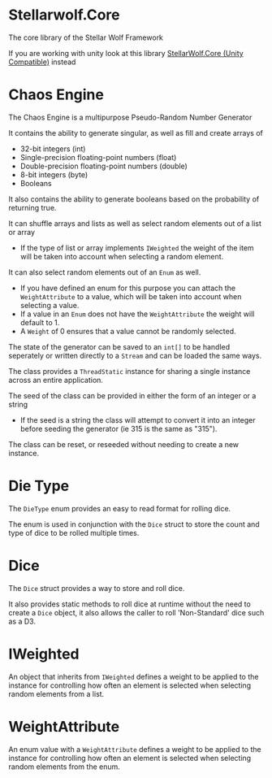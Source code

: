 # Stellarwolf.Core
The core library of the Stellar Wolf Framework

If you are working with unity look at this library [StellarWolf.Core (Unity Compatible)](https://github.com/LupusInferni315/StellarWolf.Core-Unity-Compatible) instead

# Chaos Engine
The Chaos Engine is a multipurpose Pseudo-Random Number Generator

It contains the ability to generate singular, as well as fill and create arrays of
 - 32-bit integers (int)
 - Single-precision floating-point numbers (float)
 - Double-precision floating-point numbers (double)
 - 8-bit integers (byte)
 - Booleans

It also contains the ability to generate booleans based on the probability of returning true.

It can shuffle arrays and lists as well as select random elements out of a list or array
 - If the type of list or array implements `IWeighted` the weight of the item will be taken into account when selecting a random element.
 
It can also select random elements out of an `Enum` as well.
 - If you have defined an enum for this purpose you can attach the `WeightAttribute` to a value, which will be taken into account when selecting a value.
 - If a value in an `Enum` does not have the `WeightAttribute` the weight will default to 1.
 - A `Weight` of 0 ensures that a value cannot be randomly selected.
 
The state of the generator can be saved to an `int[]` to be handled seperately or written directly to a `Stream` and can be loaded the same ways.

The class provides a `ThreadStatic` instance for sharing a single instance across an entire application.

The seed of the class can be provided in either the form of an integer or a string
 - If the seed is a string the class will attempt to convert it into an integer before seeding the generator (ie 315 is the same as "315").
 
The class can be reset, or reseeded without needing to create a new instance.

# Die Type
The `DieType` enum provides an easy to read format for rolling dice.
 
The enum is used in conjunction with the `Dice` struct to store the count and type of dice to be rolled multiple times.

# Dice
The `Dice` struct provides a way to store and roll dice.

It also provides static methods to roll dice at runtime without the need to create a `Dice` object, it also allows the caller to roll 'Non-Standard' dice such as a D3.

# IWeighted
An object that inherits from `IWeighted` defines a weight to be applied to the instance for controlling how often an element is selected when selecting random elements from a list.

# WeightAttribute
An enum value with a `WeightAttribute` defines a weight to be applied to the instance for controlling how often an element is selected when selecting random elements from the enum.
